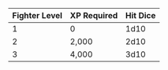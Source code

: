 |   Fighter Level   |     XP Required     |    Hit Dice    |
|-------------------|---------------------|----------------|
| 1                 | 0                   | 1d10           |
| 2                 | 2,000               | 2d10           |
| 3                 | 4,000               | 3d10           |
